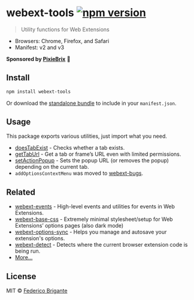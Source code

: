# webext-tools [![npm version](https://img.shields.io/npm/v/webext-tools.svg)](https://www.npmjs.com/package/webext-tools)

> Utility functions for Web Extensions

- Browsers: Chrome, Firefox, and Safari
- Manifest: v2 and v3

**Sponsored by [PixieBrix](https://www.pixiebrix.com)** :tada:

## Install

```sh
npm install webext-tools
```

Or download the [standalone bundle](https://bundle.fregante.com/?pkg=webext-tools&name=window) to include in your `manifest.json`.

## Usage

This package exports various utilities, just import what you need.

- [doesTabExist](./source/does-tab-exist.md) - Checks whether a tab exists.
- [getTabUrl](./source/get-tab-url.md) - Get a tab or frame’s URL even with limited permissions.
- [setActionPopup](./source/set-action-popup.md) - Sets the popup URL (or removes the popup) depending on the current tab.
- `addOptionsContextMenu` was moved to [webext-bugs](https://github.com/fregante/webext-bugs).

## Related

- [webext-events](https://github.com/fregante/webext-events) - High-level events and utilities for events in Web Extensions.
- [webext-base-css](https://github.com/fregante/webext-base-css) - Extremely minimal stylesheet/setup for Web Extensions’ options pages (also dark mode)
- [webext-options-sync](https://github.com/fregante/webext-options-sync) - Helps you manage and autosave your extension's options.
- [webext-detect](https://github.com/fregante/webext-detect) - Detects where the current browser extension code is being run.
- [More…](https://github.com/fregante/webext-fun)

## License

MIT © [Federico Brigante](https://fregante.com)
